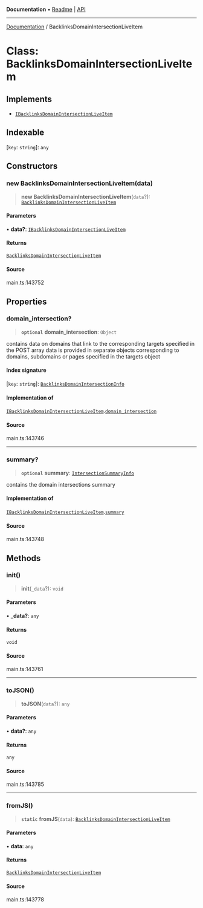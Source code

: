 **Documentation** • [Readme](../README.md) \| [API](../globals.md)

***

[Documentation](../README.md) / BacklinksDomainIntersectionLiveItem

# Class: BacklinksDomainIntersectionLiveItem

## Implements

- [`IBacklinksDomainIntersectionLiveItem`](../interfaces/IBacklinksDomainIntersectionLiveItem.md)

## Indexable

 \[`key`: `string`\]: `any`

## Constructors

### new BacklinksDomainIntersectionLiveItem(data)

> **new BacklinksDomainIntersectionLiveItem**(`data`?): [`BacklinksDomainIntersectionLiveItem`](BacklinksDomainIntersectionLiveItem.md)

#### Parameters

• **data?**: [`IBacklinksDomainIntersectionLiveItem`](../interfaces/IBacklinksDomainIntersectionLiveItem.md)

#### Returns

[`BacklinksDomainIntersectionLiveItem`](BacklinksDomainIntersectionLiveItem.md)

#### Source

main.ts:143752

## Properties

### domain\_intersection?

> **`optional`** **domain\_intersection**: `Object`

contains data on domains that link to the corresponding targets specified in the POST array
data is provided in separate objects corresponding to domains, subdomains or pages specified in the targets object

#### Index signature

 \[`key`: `string`\]: [`BacklinksDomainIntersectionInfo`](BacklinksDomainIntersectionInfo.md)

#### Implementation of

[`IBacklinksDomainIntersectionLiveItem`](../interfaces/IBacklinksDomainIntersectionLiveItem.md).[`domain_intersection`](../interfaces/IBacklinksDomainIntersectionLiveItem.md#domain_intersection)

#### Source

main.ts:143746

***

### summary?

> **`optional`** **summary**: [`IntersectionSummaryInfo`](IntersectionSummaryInfo.md)

contains the domain intersections summary

#### Implementation of

[`IBacklinksDomainIntersectionLiveItem`](../interfaces/IBacklinksDomainIntersectionLiveItem.md).[`summary`](../interfaces/IBacklinksDomainIntersectionLiveItem.md#summary)

#### Source

main.ts:143748

## Methods

### init()

> **init**(`_data`?): `void`

#### Parameters

• **\_data?**: `any`

#### Returns

`void`

#### Source

main.ts:143761

***

### toJSON()

> **toJSON**(`data`?): `any`

#### Parameters

• **data?**: `any`

#### Returns

`any`

#### Source

main.ts:143785

***

### fromJS()

> **`static`** **fromJS**(`data`): [`BacklinksDomainIntersectionLiveItem`](BacklinksDomainIntersectionLiveItem.md)

#### Parameters

• **data**: `any`

#### Returns

[`BacklinksDomainIntersectionLiveItem`](BacklinksDomainIntersectionLiveItem.md)

#### Source

main.ts:143778
